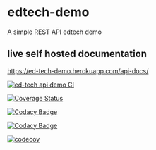 # edtech-demo

A simple REST API edtech demo

## live self hosted documentation

<https://ed-tech-demo.herokuapp.com/api-docs/>

[![ed-tech api demo CI](https://github.com/okezieobi/edtech-demo/actions/workflows/main.yml/badge.svg)](https://github.com/okezieobi/edtech-demo/actions/workflows/main.yml)

[![Coverage Status](https://coveralls.io/repos/github/okezieobi/edtech-demo/badge.svg?branch=main)](https://coveralls.io/github/okezieobi/edtech-demo?branch=main)

[![Codacy Badge](https://app.codacy.com/project/badge/Grade/61505b31084e4082a8de1bc292b36ef8)](https://www.codacy.com/gh/okezieobi/edtech-demo/dashboard?utm_source=github.com&amp;utm_medium=referral&amp;utm_content=okezieobi/edtech-demo&amp;utm_campaign=Badge_Grade)

[![Codacy Badge](https://app.codacy.com/project/badge/Coverage/61505b31084e4082a8de1bc292b36ef8)](https://www.codacy.com/gh/okezieobi/edtech-demo/dashboard?utm_source=github.com&utm_medium=referral&utm_content=okezieobi/edtech-demo&utm_campaign=Badge_Coverage)

[![codecov](https://codecov.io/gh/okezieobi/edtech-demo/branch/main/graph/badge.svg?token=ICkERofddZ)](https://codecov.io/gh/okezieobi/edtech-demo)
